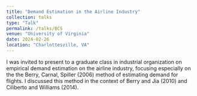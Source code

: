 ```yaml
---
title: "Demand Estimation in the Airline Industry"
collection: talks
type: "Talk"
permalink: /talks/BCS
venue: "University of Virginia"
date: 2024-02-26
location: "Charlottesville, VA"
---
```


I was invited to present to a graduate class in industrial organization on empirical demand estimation on the airline industry, focusing especially on the the Berry, Carnal, Spiller (2006) method of estimating demand for flights. I discussed this method in the context of Berry and Jia (2010) and Ciliberto and Williams (2014). 
```
